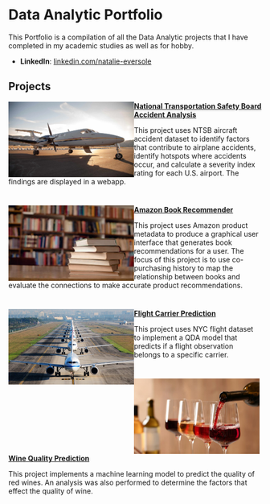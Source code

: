 # Data Analytic Portfolio
This Portfolio is a compilation of all the Data Analytic projects that I have completed in my academic studies as well as for hobby.

- **LinkedIn**: [linkedin.com/natalie-eversole](https://www.linkedin.com/in/natalie-eversole/)

## Projects

<img align="left" width="250" height="150" src="https://github.com/Neversole/Portfolio/blob/main/Images/Airplane.jpg"> **[National Transportation Safety Board Accident Analysis](https://github.com/Neversole/NTSB-Accident-Analysis.git)**

This project uses NTSB aircraft accident dataset to identify factors that contribute to airplane accidents, identify hotspots where accidents occur, and calculate a severity index rating for each U.S. airport. The findings are displayed in a webapp.

#

<img align="left" width="250" height="150" src="https://github.com/Neversole/Portfolio/blob/main/Images/Books.jpg"> **[Amazon Book Recommender](https://github.com/Neversole/Amazon-Book-Recommender.git)**

This project uses Amazon product metadata to produce a graphical user interface that generates book recommendations for a user. The focus of this project is to use co-purchasing history to map the relationship between books and evaluate the connections to make accurate product recommendations. 

#

<img align="left" width="250" height="150" src="https://github.com/Neversole/Portfolio/blob/main/Images/Runway.jpg"> **[Flight Carrier Prediction](https://github.com/Neversole/Flight-Carrier-Prediction.git)**

This project uses NYC flight dataset to implement a QDA model that predicts if a flight observation belongs to a specific carrier.


#

<img align="left" width="250" height="150" src="https://github.com/Neversole/Portfolio/blob/main/Images/WineStock.jpg"> **[Wine Quality Prediction](https://github.com/Neversole/Wine-quality-prediction.git)**

This project implements a machine learning model to predict the quality of red wines. An analysis was also performed to determine the factors that effect the quality of wine.

#


